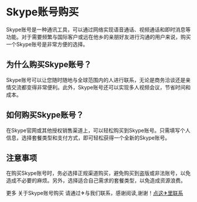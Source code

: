 # Skype账号购买

Skype账号是一种通讯工具，可以通过网络实现语音通话、视频通话和即时消息等功能。对于需要频繁与国际客户或远在他乡的亲朋好友进行沟通的用户来说，购买一个Skype账号是非常方便的选择。

## 为什么购买Skype账号？

Skype账号可以让您随时随地与全球范围内的人进行联系，无论是商务洽谈还是亲情交流都变得非常便利。此外，Skype账号还可以实现多人视频会议，节省时间和成本。

## 如何购买Skype账号？

在Skype官网或其他授权销售渠道上，可以轻松购买到Skype账号。只需填写个人信息，选择套餐类型和支付方式，即可轻松获得一个全新的Skype账号。

## 注意事项

在购买Skype账号时，务必选择正规渠道购买，避免购买到盗版或非法账号，以免造成不必要的麻烦。另外，选择适合自己需求的套餐类型，以免造成资源浪费。

更多 关于Skype账号购买 请通过✈与我们联系，感谢阅读,谢谢！[点这✈里联系](https://ww.k02.cc)